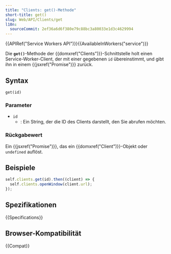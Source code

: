 ```yaml
---
title: "Clients: get()-Methode"
short-title: get()
slug: Web/API/Clients/get
l10n:
  sourceCommit: 2ef36a6d6f380e79c88bc3a80033e1d3c4629994
---
```


{{APIRef("Service Workers API")}}{{AvailableInWorkers("service")}}

Die **`get()`**-Methode der {{domxref("Clients")}}-Schnittstelle holt einen Service-Worker-Client, der mit einer gegebenen `id` übereinstimmt, und gibt ihn in einem {{jsxref("Promise")}} zurück.

## Syntax

```js-nolint
get(id)
```

### Parameter

- `id`
  - : Ein String, der die ID des Clients darstellt, den Sie abrufen möchten.

### Rückgabewert

Ein {{jsxref("Promise")}}, das ein {{domxref("Client")}}-Objekt oder `undefined` auflöst.

## Beispiele

```js
self.clients.get(id).then((client) => {
  self.clients.openWindow(client.url);
});
```

## Spezifikationen

{{Specifications}}

## Browser-Kompatibilität

{{Compat}}
